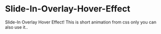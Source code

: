 # Slide-In-Overlay-Hover-Effect
Slide-In Overlay Hover Effect! This is short animation from css only you can also use it..
